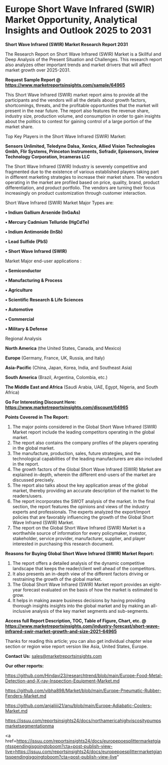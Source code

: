 # Europe Short Wave Infrared (SWIR) Market Opportunity, Analytical Insights and Outlook 2025 to 2031

<strong>Short Wave Infrared (SWIR) Market Research Report 2031</strong>

The Research Report on Short Wave Infrared (SWIR) Market is a Skillful and Deep Analysis of the Present Situation and Challenges. This research report also analyzes other important trends and market drivers that will affect market growth over 2025-2031.

<strong>Request Sample Report @ <a href=https://www.marketreportsinsights.com/sample/64965>https://www.marketreportsinsights.com/sample/64965</a></strong>

This Short Wave Infrared (SWIR) market report aims to provide all the participants and the vendors will all the details about growth factors, shortcomings, threats, and the profitable opportunities that the market will present in the near future. The report also features the revenue share, industry size, production volume, and consumption in order to gain insights about the politics to contest for gaining control of a large portion of the market share.

Top Key Players in the Short Wave Infrared (SWIR) Market:

<strong>Sensors Unlimited, Teledyne Dalsa, Xenics, Allied Vision Technologies Gmbh, Flir Systems, Princeton Instruments, Sofradir, Episensors, Inview Technology Corporation, Ircameras LLC</strong>

The Short Wave Infrared (SWIR) Industry is severely competitive and fragmented due to the existence of various established players taking part in different marketing strategies to increase their market share. The vendors operating in the market are profiled based on price, quality, brand, product differentiation, and product portfolio. The vendors are turning their focus increasingly on product customization through customer interaction.

Short Wave Infrared (SWIR) Market Major Types are:

<strong>• Indium Gallium Arsenide (InGaAs)

• Mercury Cadmium Telluride (HgCdTe)

• Indium Antimonide (InSb)

• Lead Sulfide (PbS)

• Short Wave Infrared (SWIR)</strong>

Market Major end-user applications :

<strong>• Semiconductor

• Manufacturing & Process

• Agriculture

• Scientific Research & Life Sciences

• Automotive

• Commercial

• Military & Defense</strong>

Regional Analysis

</u><strong><b>North America</b></strong> (the United States, Canada, and Mexico)

<strong><b>Europe </b></strong>(Germany, France, UK, Russia, and Italy)

<strong><b>Asia-Pacific</b></strong> (China, Japan, Korea, India, and Southeast Asia)

<strong><b>South America</b></strong> (Brazil, Argentina, Colombia, etc.)

<strong><b>The Middle East and Africa</b></strong> (Saudi Arabia, UAE, Egypt, Nigeria, and South Africa)

<strong>Go For Interesting Discount Here: <a href=https://www.marketreportsinsights.com/discount/64965>https://www.marketreportsinsights.com/discount/64965</a></strong>

<strong>Points Covered in The Report:</strong>
<ol>
  <li>The major points considered in the Global Short Wave Infrared (SWIR) Market report include the leading competitors operating in the global market.</li>
  <li>The report also contains the company profiles of the players operating in the global market.</li>
  <li>The manufacture, production, sales, future strategies, and the technological capabilities of the leading manufacturers are also included in the report.</li>
  <li>The growth factors of the Global Short Wave Infrared (SWIR) Market are explained in-depth, wherein the different end-users of the market are discussed precisely.</li>
  <li>The report also talks about the key application areas of the global market, thereby providing an accurate description of the market to the readers/users.</li>
  <li>The report incorporates the SWOT analysis of the market. In the final section, the report features the opinions and views of the industry experts and professionals. The experts analyzed the export/import policies that are favorably influencing the growth of the Global Short Wave Infrared (SWIR) Market.</li>
  <li>The report on the Global Short Wave Infrared (SWIR) Market is a worthwhile source of information for every policymaker, investor, stakeholder, service provider, manufacturer, supplier, and player interested in purchasing this research document.</li>
</ol>
<strong>Reasons for Buying Global Short Wave Infrared (SWIR) Market Report:</strong>

<ol>
  <li>The report offers a detailed analysis of the dynamic competitive landscape that keeps the reader/client well ahead of the competitors.</li>
  <li>It also presents an in-depth view of the different factors driving or restraining the growth of the global market.</li>
  <li>The Global Short Wave Infrared (SWIR) Market report provides an eight-year forecast evaluated on the basis of how the market is estimated to grow.</li>
  <li>It helps in making aware business decisions by having providing thorough insights insights into the global market and by making an all-inclusive analysis of the key market segments and sub-segments.</li>
</ol>
<strong>Access full Report Description, TOC, Table of Figure, Chart, etc. @ <a href=https://www.marketreportsinsights.com/industry-forecast/short-wave-infrared-swir-market-growth-and-size-2021-64965>https://www.marketreportsinsights.com/industry-forecast/short-wave-infrared-swir-market-growth-and-size-2021-64965</a></strong>


Thanks for reading this article; you can also get individual chapter wise section or region wise report version like Asia, United States, Europe.

<strong>Contact Us:</strong>
sales@marketreportsinsights.com

<strong>Our other reports:</strong>

<a href=https://github.com/Hindavi23/researchtrend/blob/main/Europe-Food-Metal-Detection-and-X-ray-Inspection-Equipment-Market.md>https://github.com/Hindavi23/researchtrend/blob/main/Europe-Food-Metal-Detection-and-X-ray-Inspection-Equipment-Market.md</a>

<a href=https://github.com/vibha898/Market/blob/main/Europe-Pneumatic-Rubber-Fenders-Market.md>https://github.com/vibha898/Market/blob/main/Europe-Pneumatic-Rubber-Fenders-Market.md</a>

<a href=https://github.com/anjaliiii21/anu/blob/main/Europe-Adiabatic-Coolers-Market.md>https://github.com/anjaliiii21/anu/blob/main/Europe-Adiabatic-Coolers-Market.md</a>

<a href=https://issuu.com/reportsinsights24/docs/northamericahighviscositypumpsmarketsegmentationma>https://issuu.com/reportsinsights24/docs/northamericahighviscositypumpsmarketsegmentationma</a>

<a href=https://issuu.com/reportsinsights24/docs/europepoesplittermarketgiantsspendingisgoingtoboom?cta=post-publish-view-live>https://issuu.com/reportsinsights24/docs/europepoesplittermarketgiantsspendingisgoingtoboom?cta=post-publish-view-live</a>"
